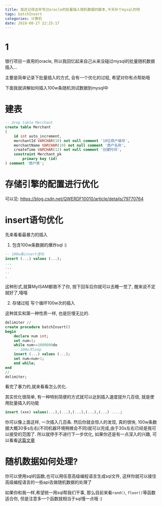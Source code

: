 ```yaml
---
title: 我还记得去年写过oracle的批量插入随机数据的脚本,今天补个mysql的吧
tags: batchInsert
categories: 计算机
date: 2019-08-27 22:25:17
---
```


# 1

银行项目一直用的oracle, 所以我回忆起来自己从来没碰过mysql的批量随机数据插入...

主要是简单记录下批量插入的方式, 会有一个优化的过程, 希望对你有点帮助哦

下面我就讲解如何插入100w条随机测试数据到mysql中

# 建表

```sql
-- drop table Merchant
create table Merchant
(
    id int auto_increment,
    merchantId VARCHAR(10) not null comment '10位商户编号',
    merchantName VARCHAR(10) not null comment '商户名称',
    createTime VARCHAR(12) not null comment '创建时间',
    constraint Merchant_pk
        primary key (id)
) comment '商户表';
```

# 存储引擎的配置进行优化

可以见:
https://blog.csdn.net/QWERDF10010/article/details/79770764

# insert语句优化

先来看看最暴力的插入

1. 包含100w条数据的爆炸sql :)

```sql
-- 100w条insert语句
insert (...) values (...);
...
...
..
.
```

这种形式,就算MyISAM都救不了你, 按下回车后你就可以去睡一觉了, 醒来说不定就好了,嘻嘻

2. 存储过程 写个循环100w次的插入

这种其实和第一种性质一样, 也是巨慢无比的.

```sql
delimiter //
create procedure batchInsert()
begin
    declare num int;
    set num=1;
    while num<=1000000do
    -- 100w次loop
    insert (...) values (...);
    set num=num+1;
    end while;
end
//
delimiter;
```

看完了暴力的,就来看看怎么优化.

其实优化很简单, 有一种特别简便的方式就可以达到插入速度提升几百倍, 就是使用批量插入的功能

```sql
insert (xxx) values(...),(...),(...),(...),(...) ....;
```

你可以像上面这样, 一次插入几百条.
然后你就会惊人的发现, 真的很快, 100w条数据大概30多s左右(不同机器环境稍微会不同)就可以完成,由于30s左右已经是我可以接受的范围了. 所以就停手不进行下一步优化, 如果你还是有一点深入的兴趣, 可以看看[这篇文章](https://www.jianshu.com/p/36b87cb3a05a)

# 随机数据如何处理?

你可以使用sql的函数,也可以用任意高级编程语言生成sql文件, 这样你就可以接住高级编程语言的一些api去做随机数据的处理了

如果你和我一样,希望统一用sql帮我们干事, 那么目前来看`rand()`, `floor()`等函数适合你, 但是注意多一个函数就相当于sql慢一点哦 :)


